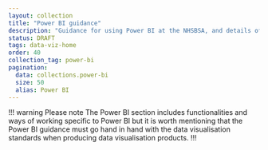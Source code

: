 ```yaml
---
layout: collection
title: "Power BI guidance"
description: "Guidance for using Power BI at the NHSBSA, and details of certifications available"
status: DRAFT
tags: data-viz-home
order: 40
collection_tag: power-bi
pagination:
  data: collections.power-bi
  size: 50
  alias: Power BI
---
```

!!! warning Please note
The Power BI section includes functionalities and ways of working specific to Power BI but it is worth mentioning that the Power BI guidance must go hand in hand with the data visualisation standards when producing data visualisation products.
!!!